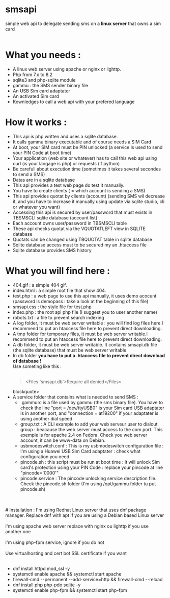 # smsapi
simple web api to delegate sending sms on a <b>linux server</b> that owns a sim card<br><br>

# What you needs :
<ul>
<li>A linux web server using apache or nginx or lighttp.</li>
<li>Php from 7.x to 8.2</li>
<li>sqlite3 and php-sqlite module</li>
<li>gammu : the SMS sender binary file</li>
<li>An USB Sim card adaptater</li>
<li>An activated Sim card </li>
<li>Kownledges to call a web api with your prefered language </li>
</ul>

# How it works :
<ul>
<li>This api is php written and uses a sqlite database.</li>
<li>It calls gammu binary executable and of course needs a SIM Card</li>
<li>At boot, your SIM card must be PIN unlocked (a service is used to send your PIN Code at boot time)</li>
<li>Your application (web site or whatever) has to call this web api using curl (is your langage is php) or requests (if python)</li>
<li>Be carefull about execution time (sometimes it takes several secondes to send a SMS)</li>
<li>Datas are in a sqlite database</li>
<li>This api  provides a test web page do test it manually.</li>
<li>You have to create clients ( = which account is sending a SMS)</li>
<li>This api provides quotat by clients (account) (sending SMS wil decrease it, and you have to increase it manually using update via sqlite studio, cli or whatever you want)</li>
<li>Accessing this api is secured by user/password that must exists in TBSMSCLI sqlite database (account list)</li>
<li>Each account owns  user/password in TBSMSCLI table</li>
<li>These api checks quotat via the VQUOTATLEFT view in SQLITE database</li>
<li>Quotats can be changed using TBQUOTAT table in sqlite database</li>
<li>Sqlite database access must to be secured my an .htaccess file</li>
<li>Sqlite database provides SMS history</li>
</ul>

# What you will find here :
<ul>
<li>404.gif : a simple 404 gif.</li>
<li>index.html : a simple root file that show 404.</li>
<li>test.php : a web page to use this api manually, it uses demo acocunt (password is demopass : take a look at the beginning of this file)</li>
<li>smsapi.css : the style file for test.php</li>
<li>index.php : the root api php file (I suggest you to user another name)</li>
<li>robots.txt : a file to prevent search indexing</li>
<li>A log folder, it must be web server writable : you will find log files here.I recommend to put an htaccess file here to prevent direct downloading.</li>
<li>A tmp folder for temporary files, it must be web server writable.I recommend to put an htaccess file here to prevent direct downloading.</li>
<li>A db folder, it must be web server writable. It contains smsapi.db file (the sqlite database) that must be web server writable</li>
<li>In db folder <b>you have to put a .htaccess file to prevent direct download of database !</b><br>Use someting like this :<br><br>
  <blockquote>&lt;Files 'smsapi.db'&gt;Require all denied&lt;/Files&gt;</blockquote>blockquote></li>
<li>A service folder that contains what is needed to send SMS :
  <ul>
    <li>.gammurc is a file used by gammu (the sms binary file). You have to check the line "port = /dev/ttyUSB0" is your Sim card USB adaptater is in another port, and "connection = at19200" if your adaptater is using another dial speed </li>
    <li>group.txt : A CLI example to add your web serveur user to dialout group : beacause the web server must access to the com port. This exemple is for apache 2.4 on Fedora. Check you web server account, it can be www-data on Debian.</li>
    <li>usbmodeswitch.conf : This is my usbmodeswitch configuration file : I'm using a Huawei USB Sim Card adaptater : check what configuration you need.</li>
    <li>pincode.sh : this script must be run at boot time : It will unlock Sim card's protection using your PIN Code : replace your pincode at line "pincode='0000'"</li>
    <li>pincode.service : The pincode unlocking service description  file. Check the pincode.sh folder (I'm using /opt/gammu folder tu put pincode.sh)</li>
  </ul>
</li>
</ul>
<br><br>
# Installation :
I'm using Redhat Linux server that uses dnf package manager. Replace dnf with apt if you are using a Debian based Linux server<br><br>
I'm using apache web server replace with nginx ou lighttp if you use another one<br><br>
I'm using php-fpm service, ignore if you do not<br><br>
Use virtualhosting and cert bot SSL certificate if you want<br><br>
<ul>
  <li>dnf install httpd mod_ssl -y</li>
  <li>systemctl enable apache && systemctl start apache</li>
  <li>firewall-cmd --permanent --add-service=http && firewall-cmd --reload</li>
  <li>dnf install php php-pdo sqlite -y</li>
  <li>systemctl enable php-fpm && systemctl start php-fpm</li>
</ul>






